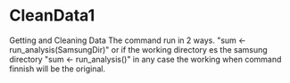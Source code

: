 # CleanData1
Getting and Cleaning Data
The command run in 2 ways.
 "sum <- run_analysis(SamsungDir)" or if the working directory es the samsung directory  "sum <- run_analysis()"
 in any case the working when command finnish will be the original.